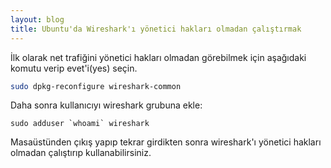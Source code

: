 ```yaml
---
layout: blog
title: Ubuntu'da Wireshark'ı yönetici hakları olmadan çalıştırmak
---
```

İlk olarak net trafiğini yönetici hakları olmadan görebilmek için aşağıdaki komutu verip evet'i(yes) seçin.

```sh
sudo dpkg-reconfigure wireshark-common
```
Daha sonra kullanıcıyı wireshark grubuna ekle:

```
sudo adduser `whoami` wireshark
```
Masaüstünden çıkış yapıp tekrar girdikten sonra wireshark'ı yönetici hakları olmadan çalıştırıp kullanabilirsiniz. 
